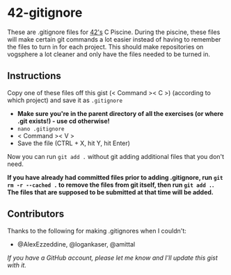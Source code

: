 # 42-gitignore

These are .gitignore files for [42's](https://42.us.org) C Piscine.  During the piscine, these files will make certain git commands a lot easier instead of 
having to remember the files to turn in for each project.  This should make repositories on vogsphere a lot
cleaner and only have the files needed to be turned in.

## Instructions

Copy one of these files off this gist (< Command >< C >) (according to which project) and save it as ```.gitignore```

- **Make sure you're in the parent directory of all the exercises (or where .git exists!) - use cd otherwise!**
- ```nano .gitignore```
- < Command >< V >
- Save the file (CTRL + X, hit Y, hit Enter)

Now you can run ```git add .``` without git adding additional files that you don't need.

**If you have already had committed files prior to adding .gitignore, run ```git rm -r --cached .``` to remove the files from git itself, then run ```git add .```.  The files that are supposed to be submitted at that time will be added.**

## Contributors

Thanks to the following for making .gitignores when I couldn't:
- @AlexEzzeddine, @logankaser, @amittal

_If you have a GitHub account, please let me know and I'll update this gist with it._ 
